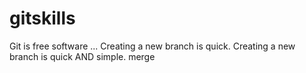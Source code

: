 # gitskills
Git is free software ...
Creating a new branch is quick.
Creating a new branch is quick AND simple.
merge
